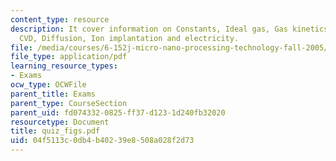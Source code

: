 ```yaml
---
content_type: resource
description: It cover information on Constants, Ideal gas, Gas kinetics, Oxidation,
  CVD, Diffusion, Ion implantation and electricity.
file: /media/courses/6-152j-micro-nano-processing-technology-fall-2005/04f5113c0db4b40239e8508a028f2d73_quiz_figs.pdf
file_type: application/pdf
learning_resource_types:
- Exams
ocw_type: OCWFile
parent_title: Exams
parent_type: CourseSection
parent_uid: fd074332-0825-ff37-d123-1d240fb32020
resourcetype: Document
title: quiz_figs.pdf
uid: 04f5113c-0db4-b402-39e8-508a028f2d73
---
```

